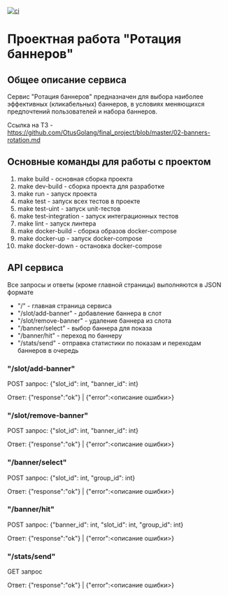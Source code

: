[![ci](https://github.com/ayanovskiy/banner-service/actions/workflows/tests.yaml/badge.svg)](https://github.com/ayanovskiy/banner-service/actions/workflows/tests.yaml)
# Проектная работа "Ротация баннеров"

## Общее описание сервиса
Сервис "Ротация баннеров" предназначен для выбора наиболее эффективных (кликабельных) баннеров,
в условиях меняющихся предпочтений пользователей и набора баннеров.

Ссылка на ТЗ - https://github.com/OtusGolang/final_project/blob/master/02-banners-rotation.md

## Основные команды для работы с проектом
1. make build - основная сборка проекта
2. make dev-build - сборка проекта для разработке
3. make run - запуск проекта
4. make test - запуск всех тестов в проекте
5. make test-uint - запуск unit-тестов
6. make test-integration - запуск интеграционных тестов
7. make lint - запуск линтера
8. make docker-build - сборка образов docker-compose
9. make docker-up - запуск docker-compose
10. make docker-down - остановка docker-compose

## API сервиса
Все запросы и ответы (кроме главной страницы) выполняются в JSON формате
* "/" - главная страница сервиса
* "/slot/add-banner" - добавление баннера в слот
* "/slot/remove-banner" - удаление баннера из слота
* "/banner/select" - выбор баннера для показа
* "/banner/hit" - переход по баннеру
* "/stats/send" - отправка статистики по показам и переходам баннеров в очередь

### "/slot/add-banner"
POST запрос: {"slot_id": int, "banner_id": int}

Ответ: {"response":"ok"} | {"error":<описание ошибки>}
### "/slot/remove-banner"
POST запрос: {"slot_id": int, "banner_id": int}

Ответ: {"response":"ok"} | {"error":<описание ошибки>}
### "/banner/select"
POST запрос: {"slot_id": int, "group_id": int}

Ответ: {"response":"ok"} | {"error":<описание ошибки>}
### "/banner/hit"
POST запрос: {"banner_id": int, "slot_id": int, "group_id": int}

Ответ: {"response":"ok"} | {"error":<описание ошибки>}
### "/stats/send"
GET запрос

Ответ: {"response":"ok"} | {"error":<описание ошибки>}
